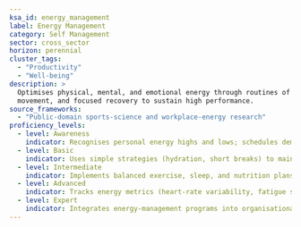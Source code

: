 ```yaml
---
ksa_id: energy_management
label: Energy Management
category: Self Management
sector: cross_sector
horizon: perennial
cluster_tags:
  - "Productivity"
  - "Well-being"
description: >
  Optimises physical, mental, and emotional energy through routines of rest, nutrition,
  movement, and focused recovery to sustain high performance.
source_frameworks:
  - "Public-domain sports-science and workplace-energy research"
proficiency_levels:
  - level: Awareness
    indicator: Recognises personal energy highs and lows; schedules demanding tasks at peak times when possible.
  - level: Basic
    indicator: Uses simple strategies (hydration, short breaks) to maintain alertness.
  - level: Intermediate
    indicator: Implements balanced exercise, sleep, and nutrition plans; cycles work and recovery for sustained output.
  - level: Advanced
    indicator: Tracks energy metrics (heart-rate variability, fatigue scores) to fine-tune routines; mentors colleagues on energy rituals.
  - level: Expert
    indicator: Integrates energy-management programs into organisational health strategy; leverages data analytics to link energy patterns to productivity and wellbeing KPIs.
---
```

